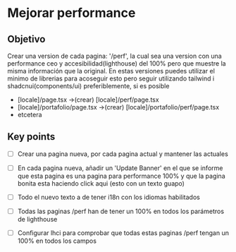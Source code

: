 # Mejorar performance
## Objetivo
Crear una version de cada pagina: '/perf', la cual sea una version con una performance ceo y accesibilidad(lighthouse) del 100% pero que muestre la misma información que la original. En estas versiones puedes utilizar el minimo de librerias para acoseguir esto pero seguir utilizando tailwind i shadcnui(components/ui) preferiblemente, si es posible
- [locale]/page.tsx ->(crear) [locale]/perf/page.tsx 
- [locale]/portafolio/page.tsx ->(crear) [locale]/portafolio/perf/page.tsx
- etcetera
## Key points
- [ ] Crear una pagina nueva, por cada pagina actual y mantener las actuales
- [ ] En cada pagina nueva, añadir un 'Update Banner' en el que se informe que esta pagina es una pagina para performance 100% y que la pagina bonita esta haciendo click aqui (esto con un texto guapo)
- [ ] Todo el nuevo texto a de tener i18n con los idiomas habilitados
- [ ] Todas las paginas /perf han de tener un 100% en todos los parámetros de lighthouse
- [ ] Configurar lhci para comprobar que todas estas paginas /perf tengan un 100% en todos los campos

